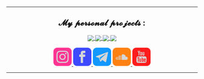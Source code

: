 <!-- DEB : Ligne -->
---
<!-- FIN : Ligne -->

<!-- DEB : Présentation -->

<!-- FIN : Présentation -->

<!-- DEB : Repos Épinglés -->
<h2 align=center>𝓜𝔂 𝓹𝓮𝓻𝓼𝓸𝓷𝓪𝓵 𝓹𝓻𝓸𝓳𝓮𝓬𝓽𝓼 :</h2>

<div align=center margin="10px">
    <a href="https://github.com/breizh-cybersec/systemd-manager" target="_blank">
        <img align="center" src="https://github-readme-stats.vercel.app/api/pin/?username=breizh-cybersec&repo=systemd-manager&show_owner=true&theme=dark">
    </a>
    <a href="https://github.com/breizh-cybersec/softwares-manager" target="_blank">
        <img align="center" src="https://github-readme-stats.vercel.app/api/pin/?username=breizh-cybersec&repo=softwares-manager&show_owner=true&theme=dark">
    </a>
    <a href="https://github.com/breizh-cybersec/pentesting-tools" target="_blank">
        <img align="center" src="https://github-readme-stats.vercel.app/api/pin/?username=breizh-cybersec&repo=pentesting-tools&show_owner=true&theme=dark">
    </a>
    <a href="https://github.com/breizh-cybersec/sysadmin-tools" target="_blank">
        <img align="center" src="https://github-readme-stats.vercel.app/api/pin/?username=breizh-cybersec&repo=sysadmin-tools&show_owner=true&theme=dark"
    </a>
</div>
<!-- FIN : Repos Épinglés -->

<!-- DEB : Pied de Page -->
<br>
<div align=center>
     <a href="https://instagr.am/jason.gouzien.off" target="_blank">
        <img src="/icons/instagram.png" alt="instagram" width="48" height="48">
    </a>
    <a href="https://fb.me/jasongouzien.off" target="_blank">
        <img src="/icons/facebook.png" alt="facebook" width="48" height="48">
    </a>
    <a href="https://t.me/jasongouzien" target="_blank">
        <img src="/icons/telegram.png" alt="telegram" width="48" heigth="48">
    </a>
    <a href="https://soundcloud.com/jason-gouzien" target="_blank">
        <img src="/icons/soundcloud.png" alt="soundcloud" width="48" height="48">
    </a>
    <a href="https://www.youtube.com/channel/UCTiCWv_qWGW0DCW1ivNimgQ" target="_blank">
        <img src="/icons/youtube.png" alt="youtube" width="48" height"48">
    </a>
</div>
<!-- FIN : Pied de Page -->

<!-- DEB : Ligne -->
---
<!-- DEB : Ligne -->
